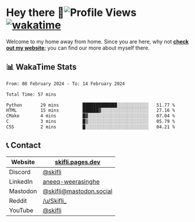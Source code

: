 # Hey there :wave:![Profile Views](https://komarev.com/ghpvc/?username=skifli) [![wakatime](https://wakatime.com/badge/user/b4317b02-0c6d-457b-82a4-a448b8a8d1df.svg)](https://wakatime.com/@b4317b02-0c6d-457b-82a4-a448b8a8d1df)

Welcome to my home away from home. Since you are here, why not [**check out my website**](https://skifli.pages.dev); you can find our more about myself there.

## 📊 WakaTime Stats

<!--START_SECTION:waka-->

```txt
From: 08 February 2024 - To: 14 February 2024

Total Time: 57 mins

Python       29 mins         █████████████░░░░░░░░░░░░   51.77 %
HTML         15 mins         ██████▓░░░░░░░░░░░░░░░░░░   27.16 %
CMake        4 mins          █▓░░░░░░░░░░░░░░░░░░░░░░░   07.04 %
C            3 mins          █▒░░░░░░░░░░░░░░░░░░░░░░░   05.79 %
CSS          2 mins          █░░░░░░░░░░░░░░░░░░░░░░░░   04.21 %
```

<!--END_SECTION:waka-->

## 📞 Contact

| Website   | [skifli.pages.dev](https://skifli.pages.dev)                       |
| --------- | ------------------------------------------------------------------ |
| Discord   | [@skifli](https://discord.com/users/1072069875993956372)           |
| LinkedIn  | [aneeq-weerasinghe](https://www.linkedin.com/in/aneeq-weerasinghe) |
| Mastodon  | [@skifli@mastodon.social](https://mastodon.social/@skifli)         |
| Reddit    | [/u/Skifli_](https://www.reddit.com/user/skifli_)                  |
| YouTube   | [@skifli](https://www.youtube.com/channel/@skifli)                 |
